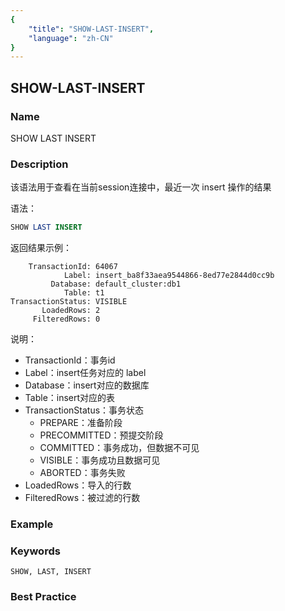 ```yaml
---
{
    "title": "SHOW-LAST-INSERT",
    "language": "zh-CN"
}
---
```


<!--
Licensed to the Apache Software Foundation (ASF) under one
or more contributor license agreements.  See the NOTICE file
distributed with this work for additional information
regarding copyright ownership.  The ASF licenses this file
to you under the Apache License, Version 2.0 (the
"License"); you may not use this file except in compliance
with the License.  You may obtain a copy of the License at

  http://www.apache.org/licenses/LICENSE-2.0

Unless required by applicable law or agreed to in writing,
software distributed under the License is distributed on an
"AS IS" BASIS, WITHOUT WARRANTIES OR CONDITIONS OF ANY
KIND, either express or implied.  See the License for the
specific language governing permissions and limitations
under the License.
-->

## SHOW-LAST-INSERT

### Name

SHOW LAST INSERT

### Description

该语法用于查看在当前session连接中，最近一次 insert 操作的结果

语法：

```sql
SHOW LAST INSERT
```

返回结果示例：

```
    TransactionId: 64067
            Label: insert_ba8f33aea9544866-8ed77e2844d0cc9b
         Database: default_cluster:db1
            Table: t1
TransactionStatus: VISIBLE
       LoadedRows: 2
     FilteredRows: 0
```

说明：

* TransactionId：事务id
* Label：insert任务对应的 label
* Database：insert对应的数据库
* Table：insert对应的表
* TransactionStatus：事务状态
    * PREPARE：准备阶段
    * PRECOMMITTED：预提交阶段
    * COMMITTED：事务成功，但数据不可见
    * VISIBLE：事务成功且数据可见
    * ABORTED：事务失败
* LoadedRows：导入的行数
* FilteredRows：被过滤的行数

### Example

### Keywords

    SHOW, LAST, INSERT

### Best Practice


